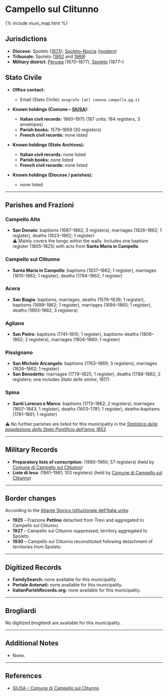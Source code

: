 # Campello sul Clitunno

{% include muni_map.html %}

## Jurisdictions

* **Diocese:** Spoleto ([1873](https://www.google.it/books/edition/Il_libro_de_comuni_del_Regno_d_Italia_co/WF9mfeJJcDEC?gbpv=1)); [Spoleto–Norcia](../dio/spoleto.md) ([modern](https://www.chiesacattolica.it/annuario-cei/ricerca-parrocchie/))
* **Tribunale:** Spoleto ([1892](https://www.google.it/books/edition/Bollettino_ufficiale_del_Ministero_di_gr/kRXd4t5fK-0C?hl=en&gbpv=1&pg=PA457&printsec=frontcover) and [1989](https://www.google.it/books/edition/Gazzetta_ufficiale_della_Repubblica_ital/-Z6nogg-qMQC?hl=en&gbpv=1&pg=RA8-PA38&printsec=frontcover))
* **Military district:** [Perugia](../mil/perugia.md) (1870–1877), [Spoleto](../mil/spoleto.md) (1877–)

## Stato Civile

* **Office contact:**

  * Email (Stato Civile): `anagrafe [at] comune.campello.pg.it`

* **Known holdings (Comune – [SIUSA](https://siusa-archivi.cultura.gov.it/cgi-bin/siusa/pagina.pl?TipoPag=comparc&Chiave=253846)):**

  * **Italian civil records:** 1860–1975 (187 units: 184 registers, 3 envelopes)
  * **Parish books:** 1579–1869 (30 registers)
  * **French civil records:** none listed

* **Known holdings (State Archives):**

  * **Italian civil records:** none listed
  * **Parish books:** none listed
  * **French civil records:** none listed

* **Known holdings (Diocese / parishes):**

  * none listed

---

## Parishes and Frazioni

### Campello Alto

* **San Donato**: baptisms (1687–1862; 3 registers), marriages (1826–1862; 1 register), deaths (1823–1862; 1 register) \
  ⚠️ Mainly covers the borgo within the walls. Includes one baptism register (1805–1825) with acts from **Santa Maria in Campello**.

### Campello sul Clitunno

* **Santa Maria in Campello**: baptisms (1837–1862; 1 register), marriages (1810–1862; 1 register), deaths (1794–1862; 1 register)

### Acera

* **San Biagio**: baptisms, marriages, deaths (1579–1639; 1 register), baptisms (1699–1862; 1 register), marriages (1694–1860; 1 register), deaths (1693–1862; 3 registers)

### Agliano

* **San Pietro**: baptisms (1741–1810; 1 register), baptisms–deaths (1806–1862; 2 registers), marriages (1804–1860; 1 register)

### Pissignano

* **San Michele Arcangelo**: baptisms (1763–1869; 3 registers), marriages (1826–1862; 1 register)
* **San Benedetto**: marriages (1779–1825; 1 register), deaths (1788–1862; 2 registers; one includes *Stato delle anime*, 1817)

### Spina

* **Santi Lorenzo e Marco**: baptisms (1713–1862; 2 registers), marriages (1607–1843; 1 register), deaths (1603–1781; 1 register), deaths–baptisms (1781–1861; 1 register)

⚠️ No further parishes are listed for this municipality in the *[Statistica della popolazione dello Stato Pontificio dell’anno 1853](https://www.google.it/books/edition/Statistics_della_popolazione_dello_Stato/v6dCAQAAMAAJ)*.

---

## Military Records

* **Preparatory lists of conscription**: (1880–1960; 57 registers) (held by [Comune di Campello sul Clitunno](https://siusa-archivi.cultura.gov.it/cgi-bin/siusa/pagina.pl?TipoPag=comparc&Chiave=362880&RicVM=ricercasemplice&RicProgetto=reg%2dumb&RicPag=2&RicFrmRicSemplice=Liste%20di%20leva&RicSez=complessi))
* **Liste di leva**: (1861–1961; 103 registers) (held by [Comune di Campello sul Clitunno](https://siusa-archivi.cultura.gov.it/cgi-bin/siusa/pagina.pl?TipoPag=comparc&Chiave=362880&RicVM=ricercasemplice&RicProgetto=reg%2dumb&RicPag=2&RicFrmRicSemplice=Liste%20di%20leva&RicSez=complessi))

---

## Border changes

According to the [Atlante Storico Istituzionale dell’Italia unita](http://dati.san.beniculturali.it/asi/local/detail.html?UA05075):

* **1925** – Frazione **Pettino** detached from Trevi and aggregated to Campello sul Clitunno.
* **1927** – Campello sul Clitunno suppressed; territory aggregated to Spoleto.
* **1930** – Campello sul Clitunno reconstituted following detachment of territories from Spoleto.

---

## Digitized Records

* **FamilySearch:** none available for this municipality.
* **Portale Antenati:** none available for this municipality.
* **ItalianParishRecords.org:** none available for this municipality.

---

## Brogliardi

No digitized *brogliardi* are available for this municipality.

---

## Additional Notes

* None.

---

## References

* [SIUSA – Comune di Campello sul Clitunno](https://siusa-archivi.cultura.gov.it/cgi-bin/siusa/pagina.pl?TipoPag=comparc&Chiave=253846)
